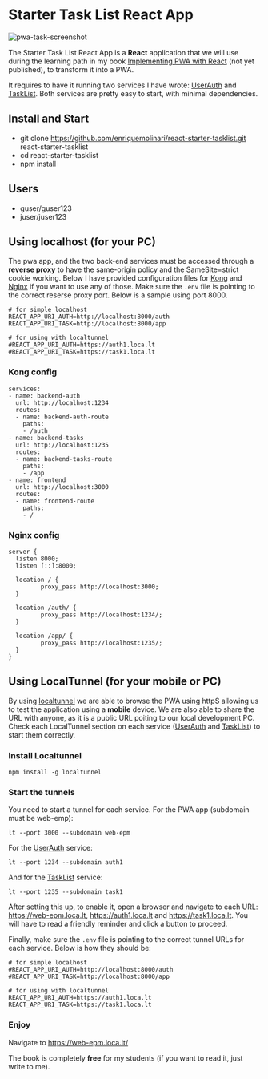 # Starter Task List React App

![pwa-task-screenshot](https://user-images.githubusercontent.com/11150895/149962394-3423124c-8d6c-4326-8164-b861c0d4f39b.png)

The Starter Task List React App is a **React** application that we will use during the learning path in my book [Implementing PWA with React](https://leanpub.com/understandingreact) (not yet published), to transform it into a PWA.

It requires to have it running two services I have wrote: [UserAuth](https://github.com/enriquemolinari/userauth) and [TaskList](https://github.com/enriquemolinari/tasklist). Both services are pretty easy to start, with minimal dependencies.

## Install and Start

- git clone https://github.com/enriquemolinari/react-starter-tasklist.git react-starter-tasklist
- cd react-starter-tasklist
- npm install

## Users

- guser/guser123
- juser/juser123

## Using localhost (for your PC)

The pwa app, and the two back-end services must be accessed through a **reverse proxy** to have the same-origin policy and the SameSite=strict cookie working. Below I have provided configuration files for [Kong](https://konghq.com/install/#kong-community) and [Nginx](https://docs.nginx.com/nginx/admin-guide/installing-nginx/installing-nginx-open-source/) if you want to use any of those. Make sure the `.env` file is pointing to the correct reserse proxy port. Below is a sample using port 8000.

```
# for simple localhost
REACT_APP_URI_AUTH=http://localhost:8000/auth
REACT_APP_URI_TASK=http://localhost:8000/app

# for using with localtunnel
#REACT_APP_URI_AUTH=https://auth1.loca.lt
#REACT_APP_URI_TASK=https://task1.loca.lt
```

### Kong config

```
services:
- name: backend-auth
  url: http://localhost:1234
  routes:
  - name: backend-auth-route
    paths:
    - /auth
- name: backend-tasks
  url: http://localhost:1235
  routes:
  - name: backend-tasks-route
    paths:
    - /app
- name: frontend
  url: http://localhost:3000
  routes:
  - name: frontend-route
    paths:
    - /
```

### Nginx config

```
server {
  listen 8000;
  listen [::]:8000;

  location / {
         proxy_pass http://localhost:3000;
  }

  location /auth/ {
         proxy_pass http://localhost:1234/;
  }

  location /app/ {
         proxy_pass http://localhost:1235/;
  }
}
```

## Using LocalTunnel (for your mobile or PC)

By using [localtunnel](https://github.com/localtunnel/localtunnel) we are able to browse the PWA using httpS allowing us to test the application using a **mobile** device. We are also able to share the URL with anyone, as it is a public URL poiting to our local development PC. Check each LocalTunnel section on each service ([UserAuth](https://github.com/enriquemolinari/userauth) and [TaskList](https://github.com/enriquemolinari/tasklist)) to start them correctly.

### Install Localtunnel

`npm install -g localtunnel`

### Start the tunnels

You need to start a tunnel for each service. For the PWA app (subdomain must be web-emp):

`lt --port 3000 --subdomain web-epm`

For the [UserAuth](https://github.com/enriquemolinari/userauth) service:

`lt --port 1234 --subdomain auth1`

And for the [TaskList](https://github.com/enriquemolinari/tasklist) service:

`lt --port 1235 --subdomain task1`

After setting this up, to enable it, open a browser and navigate to each URL: https://web-epm.loca.lt, https://auth1.loca.lt and https://task1.loca.lt. You will have to read a friendly reminder and click a button to proceed.

Finally, make sure the `.env` file is pointing to the correct tunnel URLs for each service. Below is how they should be:

```
# for simple localhost
#REACT_APP_URI_AUTH=http://localhost:8000/auth
#REACT_APP_URI_TASK=http://localhost:8000/app

# for using with localtunnel
REACT_APP_URI_AUTH=https://auth1.loca.lt
REACT_APP_URI_TASK=https://task1.loca.lt
```

### Enjoy

Navigate to https://web-epm.loca.lt/

The book is completely **free** for my students (if you want to read it, just write to me).
